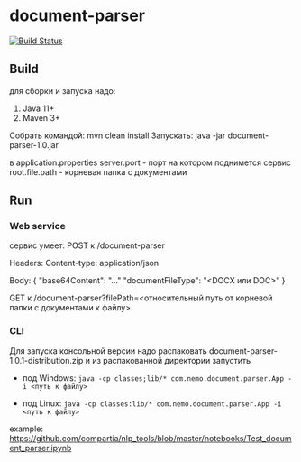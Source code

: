 # document-parser


[![Build Status](https://travis-ci.com/nemoware/document-parser.svg?branch=master)](https://travis-ci.com/nemoware/document-parser)

## Build
для сборки и запуска надо:
1. Java 11+
2. Maven 3+

Собрать командой: mvn clean install
Запускать: java -jar document-parser-1.0.jar

в application.properties
server.port - порт на котором поднимется сервис
root.file.path - корневая папка с документами

## Run
### Web service
сервис умеет:
POST к /document-parser

Headers:
Content-type: application/json

Body:
{
  "base64Content": "..."
  "documentFileType": "<DOCX или DOC>"
}

GET к /document-parser?filePath=<относительный путь от корневой папки с документами к файлу>

### CLI
Для запуска консольной версии надо распаковать document-parser-1.0.1-distribution.zip
и из распакованной директории запустить 

- под Windows: `java -cp classes;lib/* com.nemo.document.parser.App -i <путь к файлу>`

- под Linux: `java -cp classes:lib/* com.nemo.document.parser.App -i <путь к файлу>`

example: https://github.com/compartia/nlp_tools/blob/master/notebooks/Test_document_parser.ipynb
